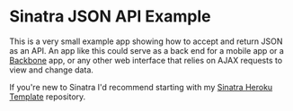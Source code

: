 # Sinatra JSON API Example

This is a very small example app showing how to accept and return JSON as an
API. An app like this could serve as a back end for a mobile app or a
[Backbone](http://backbonejs.org) app, or any other web interface that relies
on AJAX requests to view and change data.

If you're new to Sinatra I'd recommend starting with my [Sinatra Heroku
Template](https://github.com/stevenklise/Sinatra-Heroku-Template) repository.